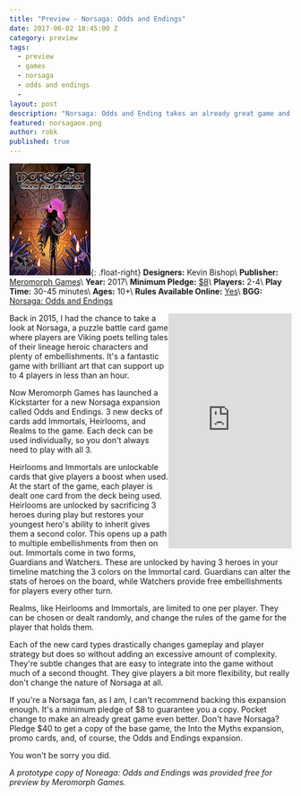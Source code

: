 ```yaml
---
title: "Preview - Norsaga: Odds and Endings"
date: 2017-06-02 18:45:00 Z
category: preview
tags:
  - preview
  - games
  - norsaga
  - odds and endings
  -
layout: post
description: "Norsaga: Odds and Ending takes an already great game and makes it better."
featured: norsagaoe.png                                                                         
author: robk
published: true
---
```


![Norsaga: Odds and Endings](/images/norsaga/cover.png){: .float-right}
**Designers:** Kevin Bishop\\
**Publisher:** [Meromorph Games](http://www.meromorphgames.com)\\
**Year:** 2017\\
**Minimum Pledge:** [$8](https://www.kickstarter.com/projects/meromorphgames/norsaga-odds-and-endings-expansion)\\
**Players:** 2-4\\
**Play Time:** 30-45 minutes\\
**Ages:** 10+\\
**Rules Available Online:** [Yes](https://drive.google.com/file/d/0B8mNJcRQX62WTld4Vkh1MEZrZ1U/view)\\
**BGG:** [Norsaga: Odds and Endings](https://boardgamegeek.com/boardgameexpansion/220026/norsaga-odds-and-endings)

<iframe style="float:right;" src="https://www.kickstarter.com/projects/meromorphgames/norsaga-odds-and-endings-expansion/widget/card.html?v=2" width="220" height="420" frameborder="0" scrolling="no"></iframe>
Back in 2015, I had the chance to take a look at Norsaga, a puzzle battle card game where players are Viking poets telling tales of their lineage heroic characters and plenty of embellishments. It's a fantastic game with brilliant art that can support up to 4 players in less than an hour.

Now Meromorph Games has launched a Kickstarter for a new Norsaga expansion called Odds and Endings. 3 new decks of cards add Immortals, Heirlooms, and Realms to the game. Each deck can be used individually, so you don't always need to play with all 3.

Heirlooms and Immortals are unlockable cards that give players a boost when used. At the start of the game, each player is dealt one card from the deck being used. Heirlooms are unlocked by sacrificing 3 heroes during play but restores your youngest hero's ability to inherit gives them a second color. This opens up a path to multiple embellishments from then on out. Immortals come in two forms, Guardians and Watchers. These are unlocked by having 3 heroes in your timeline matching the 3 colors on the Immortal card. Guardians can alter the stats of heroes on the board, while Watchers provide free embellishments for players every other turn.

Realms, like Heirlooms and Immortals, are limited to one per player. They can be chosen or dealt randomly, and change the rules of the game for the player that holds them.

Each of the new card types drastically changes gameplay and player strategy but does so without adding an excessive amount of complexity. They're subtle changes that are easy to integrate into the game without much of a second thought. They give players a bit more flexibility, but really don't change the nature of Norsaga at all.

If you're a Norsaga fan, as I am, I can't recommend backing this expansion enough. It's a minimum pledge of $8 to guarantee you a copy. Pocket change to make an already great game even better. Don't have Norsaga? Pledge $40 to get a copy of the base game, the Into the Myths expansion, promo cards, and, of course, the Odds and Endings expansion.

You won't be sorry you did.

*A prototype copy of Noreaga: Odds and Endings was provided free for preview by Meromorph Games.*
